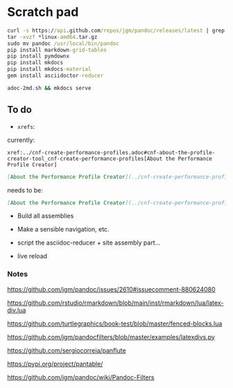# Scratch pad

```cmd
curl -s https://api.github.com/repos/jgm/pandoc/releases/latest | grep "browser_download_url.*linux-amd64.tar.gz" | cut -d : -f 2,3 | tr -d \" | wget -qi -
tar -xvzf *linux-amd64.tar.gz
sudo mv pandoc /usr/local/bin/pandoc
pip install markdown-grid-tables
pip install pymdownx
pip install mkdocs
pip install mkdocs-material
gem install asciidoctor-reducer
```

```cmd
adoc-2md.sh && mkdocs serve
```

## To do 

* `xrefs`:

currently: 

```asciidoc
xref:../cnf-create-performance-profiles.adoc#cnf-about-the-profile-creator-tool_cnf-create-performance-profiles[About the Performance Profile Creator]
```
>>>
```markdown
[About the Performance Profile Creator](../cnf-create-performance-profiles.xml#cnf-about-the-profile-creator-tool_cnf-create-performance-profiles)
```

needs to be: 

```markdown
[About the Performance Profile Creator](../cnf-create-performance-profiles.adoc#cnf-about-the-profile-creator-tool)
```


* Build all assemblies

* Make a sensible navigation, etc.

* script the asciidoc-reducer + site assembly part...

* live reload

### Notes

https://github.com/jgm/pandoc/issues/2610#issuecomment-880624080

https://github.com/rstudio/rmarkdown/blob/main/inst/rmarkdown/lua/latex-div.lua

https://github.com/turtlegraphics/book-test/blob/master/fenced-blocks.lua

https://github.com/jgm/pandocfilters/blob/master/examples/latexdivs.py

https://github.com/sergiocorreia/panflute

https://pypi.org/project/pantable/

https://github.com/jgm/pandoc/wiki/Pandoc-Filters